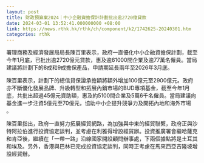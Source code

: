 ```yaml
---
layout: post
title: 財政預算案2024｜中小企融資擔保計計劃批出逾2720億貸款
date: 2024-03-01 13:52:41.000000000 +08:00
link: https://news.rthk.hk/rthk/ch/component/k2/1742625-20240301.htm
categories: rthk
---
```


署理商務及經濟發展局局長陳百里表示，政府一直優化中小企融資擔保計劃，截至今年1月底，已批出逾2720億元貸款，惠及逾61000間企業及逾77萬名僱員。當局建議將計劃下的8成和9成擔保產品，申請期延長兩年至2026年3月底。

陳百里表示，計劃下的總信貸保證承擔額將額外增加100億元至2900億元。政府亦不斷優化發展品牌、升級轉型和拓展內銷市場的BUD專項基金，截至今年1月底，共批出超過45億元資助額，惠及約5100間企業及5萬6千名僱員。當局建議向基金進一步注資5億元至70億元，協助中小企提升競爭力及開拓內地和海外市場 。

陳百里指出，政府一直努力拓展經貿網路，為加強與中東的經貿聯繫，政府正與沙特阿拉伯進行投資協定談判，並考慮在利雅得增設經貿辦。投資推廣署會繼哈薩克和肯亞後，繼續在「一帶一路」沿線國家開設顧問辦事處，下兩個據點將是土耳其和埃及。另外，香港與巴林已完成投資協定談判，同時正考慮在馬來西亞吉隆坡增設經貿辦。
